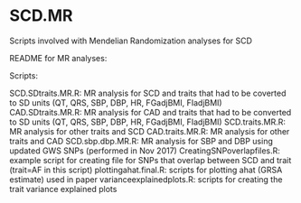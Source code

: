 # SCD.MR
Scripts involved with Mendelian Randomization analyses for SCD

README for MR analyses:

Scripts:

SCD.SDtraits.MR.R: MR analysis for SCD and traits that had to be coverted to SD units (QT, QRS, SBP, DBP, HR, FGadjBMI, FIadjBMI)
CAD.SDtraits.MR.R: MR analysis for CAD and traits that had to be converted to SD units (QT, QRS, SBP, DBP, HR, FGadjBMI, FIadjBMI)
SCD.traits.MR.R: MR analysis for other traits and SCD
CAD.traits.MR.R: MR analysis for other traits and CAD
SCD.sbp.dbp.MR.R: MR analysis for SBP and DBP using updated GWS SNPs (performed in Nov 2017)
CreatingSNPoverlapfiles.R: example script for creating file for SNPs that overlap between SCD and trait (trait=AF in this script)
plottingahat.final.R: scripts for plotting ahat (GRSA estimate) used in paper
varianceexplainedplots.R: scripts for creating the trait variance explained plots
